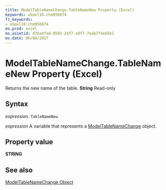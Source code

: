 ```yaml
---
title: ModelTableNameChange.TableNameNew Property (Excel)
keywords: vbaxl10.chm956074
f1_keywords:
- vbaxl10.chm956074
ms.prod: excel
ms.assetid: d7ba4fed-9592-24f7-e9f7-7eab7f4e65b1
ms.date: 06/08/2017
---
```



# ModelTableNameChange.TableNameNew Property (Excel)

Returns the new name of the table.  **String** Read-only


## Syntax

 _expression_. `TableNameNew`

 _expression_ A variable that represents a [ModelTableNameChange](Excel.modeltablenamechange.md) object.


## Property value

 **STRING**


## See also



[ModelTableNameChange Object](Excel.modeltablenamechange.md)

